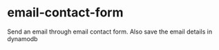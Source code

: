 # email-contact-form
Send an email through email contact form. Also save the email details in dynamodb
